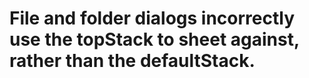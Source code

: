 # File and folder dialogs incorrectly use the topStack to sheet against, rather than the defaultStack.
